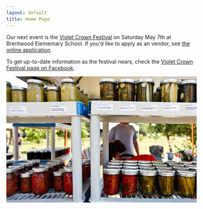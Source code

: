 ```yaml
---
layout: default
title: Home Page
---
```


Our next event is the <a href="vcf.html">Violet Crown Festival</a> on Saturday May 7th at Brentwood Elementary School.
If you'd like to apply as an vendor, see <a href="vcf_apply.html">the online application</a>.

To get up-to-date information as the festival nears, check the [Violet Crown Festival page on Facebook](https://www.facebook.com/VioletCrownFestival).

<img src="img/7000691842_260e5747fa_b.jpg" class="img-responsive well">
